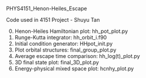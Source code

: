PHYS4151_Henon-Heiles_Escape

Code used in 4151 Project - Shuyu Tan

0. Henon-Heiles Hamiltonian plot: hh_pot_plot.py
1. Runge-Kutta integrator: hh_orbit_i.f90
2. Initial condition generator: HHpot_init.py
3. Plot orbital structures: final_group_plot.py
4. Average escape time comparison: hh_log(t)_plot.py
5. 3D final state plot: final_3D_plot.py
6. Energy-physical mixed space plot: hcnhy_plot.py
